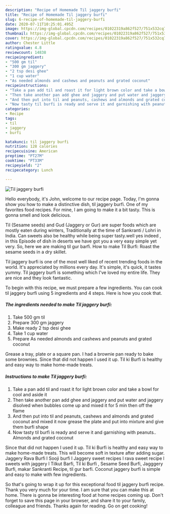 ```yaml
---
description: "Recipe of Homemade Til jaggery burfi"
title: "Recipe of Homemade Til jaggery burfi"
slug: 6-recipe-of-homemade-til-jaggery-burfi
date: 2020-07-11T10:25:01.495Z
image: https://img-global.cpcdn.com/recipes/01022319a862f527/751x532cq70/til-jaggery-burfi-recipe-main-photo.jpg
thumbnail: https://img-global.cpcdn.com/recipes/01022319a862f527/751x532cq70/til-jaggery-burfi-recipe-main-photo.jpg
cover: https://img-global.cpcdn.com/recipes/01022319a862f527/751x532cq70/til-jaggery-burfi-recipe-main-photo.jpg
author: Chester Little
ratingvalue: 4.8
reviewcount: 14838
recipeingredient:
- "500 gm til"
- "300 gm jaggery"
- "2 tsp desi ghee"
- "1 cup water"
- "As needed almonds and cashews and peanuts and grated coconut"
recipeinstructions:
- "Take a pan add til and roast it for light brown color and take a bowl for cool and aside it"
- "Then take another pan add ghee and jaggery and put water and jaggery disolved when bubbles come up and mixed it for 5 min then off the flame"
- "And then put into til and peanuts, cashews and almonds and grated coconut and mixed it now grease the plate and put into mixture and give them burfi shape"
- "Now tasty til burfi is ready and serve it and garnishing with peanuts.. Almonds and grated coconut"
categories:
- Recipe
tags:
- til
- jaggery
- burfi

katakunci: til jaggery burfi 
nutrition: 128 calories
recipecuisine: American
preptime: "PT27M"
cooktime: "PT33M"
recipeyield: "2"
recipecategory: Lunch

---
```



![Til jaggery burfi](https://img-global.cpcdn.com/recipes/01022319a862f527/751x532cq70/til-jaggery-burfi-recipe-main-photo.jpg)

Hello everybody, it's John, welcome to our recipe page. Today, I'm gonna show you how to make a distinctive dish, til jaggery burfi. One of my favorites food recipes. For mine, I am going to make it a bit tasty. This is gonna smell and look delicious.

Til (Sesame seeds) and Gud (Jaggery or Gur) are super foods which are mostly eaten during winters, Traditionally at the time of Sankranti / Lohri in India. Can sweets also be healthy while being super tasty.well yes indeed , in this Episode of dish in deserts we have got you a very easy simple yet very. So, here we are making til gur barfi. How to make Til Burfi: Roast the sesame seeds in a dry skillet.

Til jaggery burfi is one of the most well liked of recent trending foods in the world. It's appreciated by millions every day. It's simple, it's quick, it tastes yummy. Til jaggery burfi is something which I've loved my entire life. They are nice and they look fantastic.


To begin with this recipe, we must prepare a few ingredients. You can cook til jaggery burfi using 5 ingredients and 4 steps. Here is how you cook that.

<!--inarticleads1-->

##### The ingredients needed to make Til jaggery burfi:

1. Take 500 gm til
1. Prepare 300 gm jaggery
1. Make ready 2 tsp desi ghee
1. Take 1 cup water
1. Prepare As needed almonds and cashews and peanuts and grated coconut


Grease a tray, plate or a square pan. I had a brownie pan ready to bake some brownies. Since that did not happen I used it up. Til ki Burfi is healthy and easy way to make home-made treats. 

<!--inarticleads2-->

##### Instructions to make Til jaggery burfi:

1. Take a pan add til and roast it for light brown color and take a bowl for cool and aside it
1. Then take another pan add ghee and jaggery and put water and jaggery disolved when bubbles come up and mixed it for 5 min then off the flame
1. And then put into til and peanuts, cashews and almonds and grated coconut and mixed it now grease the plate and put into mixture and give them burfi shape
1. Now tasty til burfi is ready and serve it and garnishing with peanuts.. Almonds and grated coconut


Since that did not happen I used it up. Til ki Burfi is healthy and easy way to make home-made treats. This will become soft in texture after adding sugar. Jaggery Rava Burfi l Sooji burfi l Jaggery sweet recipes l rava sweet recipe l sweets with jaggery l Tilkut Barfi, Til ki Burfi , Sesame Seed Burfi, Jagggery Burfi, makar Sankranti Recipe, til gur barfi. Coconut jaggery burfi is simple and easy to make with few ingredients. 

So that's going to wrap it up for this exceptional food til jaggery burfi recipe. Thank you very much for your time. I am sure that you can make this at home. There is gonna be interesting food at home recipes coming up. Don't forget to save this page in your browser, and share it to your family, colleague and friends. Thanks again for reading. Go on get cooking!
